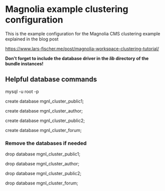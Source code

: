 # Magnolia example clustering configuration

This is the example configuration for the Magnolia CMS clustering example explained in the blog post

https://www.lars-fischer.me/post/magnolia-workspace-clustering-tutorial/

**Don't forget to include the database driver in the *lib* directory of the bundle instances!**

## Helpful database commands

mysql -u root -p

create database mgnl_cluster_public1;

create database mgnl_cluster_author;

create database mgnl_cluster_public2;

create database mgnl_cluster_forum;

### Remove the databases if needed

drop database mgnl_cluster_public1;

drop database mgnl_cluster_author;

drop database mgnl_cluster_public2;

drop database mgnl_cluster_forum;
